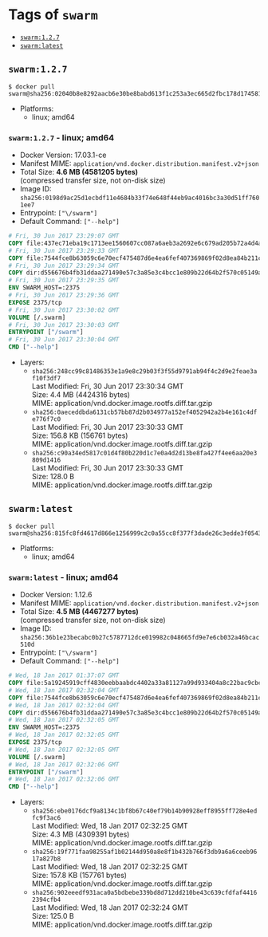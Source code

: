 <!-- THIS FILE IS GENERATED VIA './update-remote.sh' -->

# Tags of `swarm`

-	[`swarm:1.2.7`](#swarm127)
-	[`swarm:latest`](#swarmlatest)

## `swarm:1.2.7`

```console
$ docker pull swarm@sha256:02040b8e8292aacb6e30be8babd613f1c253a3ec665d2fbc178d1745810fdd29
```

-	Platforms:
	-	linux; amd64

### `swarm:1.2.7` - linux; amd64

-	Docker Version: 17.03.1-ce
-	Manifest MIME: `application/vnd.docker.distribution.manifest.v2+json`
-	Total Size: **4.6 MB (4581205 bytes)**  
	(compressed transfer size, not on-disk size)
-	Image ID: `sha256:0198d9ac25d1ecbdf11e4684b33f74e648f44eb9ac4016bc3a30d51ff7601ee7`
-	Entrypoint: `["\/swarm"]`
-	Default Command: `["--help"]`

```dockerfile
# Fri, 30 Jun 2017 23:29:07 GMT
COPY file:437ec71eba19c1713ee1560607cc087a6aeb3a2692e6c679ad205b72a4d4a0d8 in /swarm 
# Fri, 30 Jun 2017 23:29:33 GMT
COPY file:7544fce8b63059c6e70ecf475487d6e4ea6fef407369869f02d8ea84b211c4de in /etc/ssl/certs/ca-certificates.crt 
# Fri, 30 Jun 2017 23:29:34 GMT
COPY dir:d556676b4fb31ddaa271490e57c3a85e3c4bcc1e809b22d64b2f570c05149a22 in /tmp 
# Fri, 30 Jun 2017 23:29:35 GMT
ENV SWARM_HOST=:2375
# Fri, 30 Jun 2017 23:29:36 GMT
EXPOSE 2375/tcp
# Fri, 30 Jun 2017 23:30:02 GMT
VOLUME [/.swarm]
# Fri, 30 Jun 2017 23:30:03 GMT
ENTRYPOINT ["/swarm"]
# Fri, 30 Jun 2017 23:30:04 GMT
CMD ["--help"]
```

-	Layers:
	-	`sha256:248cc99c81486353e1a9e8c29b03f3f55d9791ab94f4c2d9e2feae3af10f3df7`  
		Last Modified: Fri, 30 Jun 2017 23:30:34 GMT  
		Size: 4.4 MB (4424316 bytes)  
		MIME: application/vnd.docker.image.rootfs.diff.tar.gzip
	-	`sha256:0aeceddbda6131cb57bb87d2b034977a152ef4052942a2b4e161c4dfe776f7c0`  
		Last Modified: Fri, 30 Jun 2017 23:30:33 GMT  
		Size: 156.8 KB (156761 bytes)  
		MIME: application/vnd.docker.image.rootfs.diff.tar.gzip
	-	`sha256:c90a34ed5817c01d4f80b220d1c7e0a4d2d13be8fa427f4ee6aa20e3809d1416`  
		Last Modified: Fri, 30 Jun 2017 23:30:33 GMT  
		Size: 128.0 B  
		MIME: application/vnd.docker.image.rootfs.diff.tar.gzip

## `swarm:latest`

```console
$ docker pull swarm@sha256:815fc8fd4617d866e1256999c2c0a55cc8f377f3dade26c3edde3f0543a70c04
```

-	Platforms:
	-	linux; amd64

### `swarm:latest` - linux; amd64

-	Docker Version: 1.12.6
-	Manifest MIME: `application/vnd.docker.distribution.manifest.v2+json`
-	Total Size: **4.5 MB (4467277 bytes)**  
	(compressed transfer size, not on-disk size)
-	Image ID: `sha256:36b1e23becabc0b27c5787712dce019982c048665fd9e7e6cb032a46bcac510d`
-	Entrypoint: `["\/swarm"]`
-	Default Command: `["--help"]`

```dockerfile
# Wed, 18 Jan 2017 01:37:07 GMT
COPY file:5a19245919cff4830eebbaabdc4402a33a81127a99d933404a8c22bac9cbcaf8 in /swarm 
# Wed, 18 Jan 2017 02:32:04 GMT
COPY file:7544fce8b63059c6e70ecf475487d6e4ea6fef407369869f02d8ea84b211c4de in /etc/ssl/certs/ca-certificates.crt 
# Wed, 18 Jan 2017 02:32:04 GMT
COPY dir:d556676b4fb31ddaa271490e57c3a85e3c4bcc1e809b22d64b2f570c05149a22 in /tmp 
# Wed, 18 Jan 2017 02:32:05 GMT
ENV SWARM_HOST=:2375
# Wed, 18 Jan 2017 02:32:05 GMT
EXPOSE 2375/tcp
# Wed, 18 Jan 2017 02:32:05 GMT
VOLUME [/.swarm]
# Wed, 18 Jan 2017 02:32:06 GMT
ENTRYPOINT ["/swarm"]
# Wed, 18 Jan 2017 02:32:06 GMT
CMD ["--help"]
```

-	Layers:
	-	`sha256:ebe0176dcf9a8134c1bf8b67c40ef79b14b90928eff8955ff728e4edfc9f3ac6`  
		Last Modified: Wed, 18 Jan 2017 02:32:25 GMT  
		Size: 4.3 MB (4309391 bytes)  
		MIME: application/vnd.docker.image.rootfs.diff.tar.gzip
	-	`sha256:19f771faa98255af1b02144d950a8e8f1b432b766f3db9a6a6ceeb9617a827b8`  
		Last Modified: Wed, 18 Jan 2017 02:32:25 GMT  
		Size: 157.8 KB (157761 bytes)  
		MIME: application/vnd.docker.image.rootfs.diff.tar.gzip
	-	`sha256:902eeedf931aca0a5bdbebe339bd8d712dd210be43c639cfdfaf44162394cfb4`  
		Last Modified: Wed, 18 Jan 2017 02:32:24 GMT  
		Size: 125.0 B  
		MIME: application/vnd.docker.image.rootfs.diff.tar.gzip
